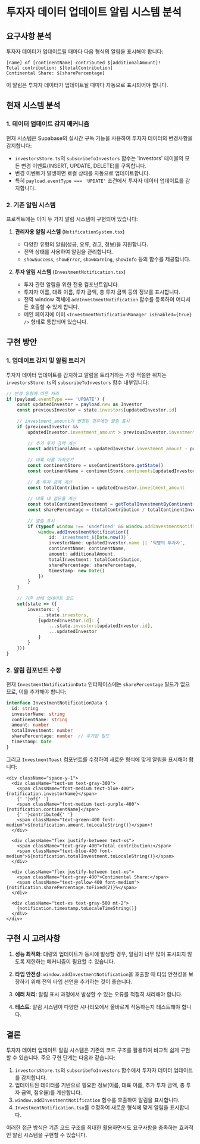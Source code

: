 # 투자자 데이터 업데이트 알림 시스템 분석

## 요구사항 분석

투자자 데이터가 업데이트될 때마다 다음 형식의 알림을 표시해야 합니다:

```
[name] of [continentName] contributed $[additionalAmount]!
Total contribution: $[totalContribution]
Continental Share: $[sharePercentage]
```

이 알림은 투자자 데이터가 업데이트될 때마다 자동으로 표시되어야 합니다.

## 현재 시스템 분석

### 1. 데이터 업데이트 감지 메커니즘

현재 시스템은 Supabase의 실시간 구독 기능을 사용하여 투자자 데이터의 변경사항을 감지합니다:

- `investorsStore.ts`의 `subscribeToInvestors` 함수는 'investors' 테이블의 모든 변경 이벤트(INSERT, UPDATE, DELETE)를 구독합니다.
- 변경 이벤트가 발생하면 로컬 상태를 자동으로 업데이트합니다.
- 특히 `payload.eventType === 'UPDATE'` 조건에서 투자자 데이터 업데이트를 감지합니다.

### 2. 기존 알림 시스템

프로젝트에는 이미 두 가지 알림 시스템이 구현되어 있습니다:

1. **관리자용 알림 시스템** (`NotificationSystem.tsx`)
   - 다양한 유형의 알림(성공, 오류, 경고, 정보)을 지원합니다.
   - 전역 상태를 사용하여 알림을 관리합니다.
   - `showSuccess`, `showError`, `showWarning`, `showInfo` 등의 함수를 제공합니다.

2. **투자 알림 시스템** (`InvestmentNotification.tsx`)
   - 투자 관련 알림을 위한 전용 컴포넌트입니다.
   - 투자자 이름, 대륙 이름, 투자 금액, 총 투자 금액 등의 정보를 표시합니다.
   - 전역 window 객체에 `addInvestmentNotification` 함수를 등록하여 어디서든 호출할 수 있게 합니다.
   - 메인 페이지에 이미 `<InvestmentNotificationManager isEnabled={true} />` 형태로 통합되어 있습니다.

## 구현 방안

### 1. 업데이트 감지 및 알림 트리거

투자자 데이터 업데이트를 감지하고 알림을 트리거하는 가장 적절한 위치는 `investorsStore.ts`의 `subscribeToInvestors` 함수 내부입니다:

```typescript
// 변경 유형에 따른 처리
if (payload.eventType === 'UPDATE') {
    const updatedInvestor = payload.new as Investor
    const previousInvestor = state.investors[updatedInvestor.id]
    
    // investment_amount가 변경된 경우에만 알림 표시
    if (previousInvestor && 
        updatedInvestor.investment_amount > previousInvestor.investment_amount) {
        
        // 추가 투자 금액 계산
        const additionalAmount = updatedInvestor.investment_amount - previousInvestor.investment_amount
        
        // 대륙 이름 가져오기
        const continentStore = useContinentStore.getState()
        const continentName = continentStore.continents[updatedInvestor.continent_id]?.name || '알 수 없는 대륙'
        
        // 총 투자 금액 계산
        const totalContribution = updatedInvestor.investment_amount
        
        // 대륙 내 점유율 계산
        const totalContinentInvestment = getTotalInvestmentByContinent(updatedInvestor.continent_id)
        const sharePercentage = (totalContribution / totalContinentInvestment) * 100
        
        // 알림 표시
        if (typeof window !== 'undefined' && window.addInvestmentNotification) {
            window.addInvestmentNotification({
                id: `investment_${Date.now()}`,
                investorName: updatedInvestor.name || '익명의 투자자',
                continentName: continentName,
                amount: additionalAmount,
                totalInvestment: totalContribution,
                sharePercentage: sharePercentage,
                timestamp: new Date()
            })
        }
    }
    
    // 기존 상태 업데이트 코드
    set(state => ({
        investors: {
            ...state.investors,
            [updatedInvestor.id]: {
                ...state.investors[updatedInvestor.id],
                ...updatedInvestor
            }
        }
    }))
}
```

### 2. 알림 컴포넌트 수정

현재 `InvestmentNotificationData` 인터페이스에는 `sharePercentage` 필드가 없으므로, 이를 추가해야 합니다:

```typescript
interface InvestmentNotificationData {
  id: string
  investorName: string
  continentName: string
  amount: number
  totalInvestment: number
  sharePercentage: number  // 추가된 필드
  timestamp: Date
}
```

그리고 `InvestmentToast` 컴포넌트를 수정하여 새로운 형식에 맞게 알림을 표시해야 합니다:

```tsx
<div className="space-y-1">
  <div className="text-sm text-gray-300">
    <span className="font-medium text-blue-400">{notification.investorName}</span>
    {' '}of{' '}
    <span className="font-medium text-purple-400">{notification.continentName}</span>
    {' '}contributed{' '}
    <span className="text-green-400 font-medium">${notification.amount.toLocaleString()}</span>!
  </div>
  
  <div className="flex justify-between text-xs">
    <span className="text-gray-400">Total contribution:</span>
    <span className="text-blue-400 font-medium">${notification.totalInvestment.toLocaleString()}</span>
  </div>
  
  <div className="flex justify-between text-xs">
    <span className="text-gray-400">Continental Share:</span>
    <span className="text-yellow-400 font-medium">{notification.sharePercentage.toFixed(2)}%</span>
  </div>
  
  <div className="text-xs text-gray-500 mt-2">
    {notification.timestamp.toLocaleTimeString()}
  </div>
</div>
```

## 구현 시 고려사항

1. **성능 최적화**: 대량의 업데이트가 동시에 발생할 경우, 알림이 너무 많이 표시되지 않도록 제한하는 메커니즘이 필요할 수 있습니다.

2. **타입 안전성**: `window.addInvestmentNotification`을 호출할 때 타입 안전성을 보장하기 위해 전역 타입 선언을 추가하는 것이 좋습니다.

3. **에러 처리**: 알림 표시 과정에서 발생할 수 있는 오류를 적절히 처리해야 합니다.

4. **테스트**: 알림 시스템이 다양한 시나리오에서 올바르게 작동하는지 테스트해야 합니다.

## 결론

투자자 데이터 업데이트 알림 시스템은 기존의 코드 구조를 활용하여 비교적 쉽게 구현할 수 있습니다. 주요 구현 단계는 다음과 같습니다:

1. `investorsStore.ts`의 `subscribeToInvestors` 함수에서 투자자 데이터 업데이트를 감지합니다.
2. 업데이트된 데이터를 기반으로 필요한 정보(이름, 대륙 이름, 추가 투자 금액, 총 투자 금액, 점유율)를 계산합니다.
3. `window.addInvestmentNotification` 함수를 호출하여 알림을 표시합니다.
4. `InvestmentNotification.tsx`를 수정하여 새로운 형식에 맞게 알림을 표시합니다.

이러한 접근 방식은 기존 코드 구조를 최대한 활용하면서도 요구사항을 충족하는 효과적인 알림 시스템을 구현할 수 있습니다.
